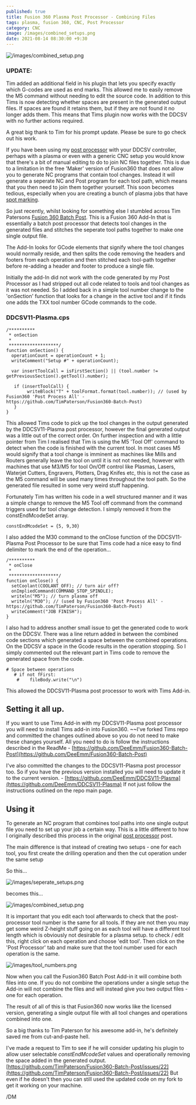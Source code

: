 ```yaml
---
published: true
title: Fusion 360 Plasma Post Processor - Combining Files
tags: plasma, fusion 360, CNC, Post Processor
category: CNC
image: /images/combined_setups.png
date: 2021-08-14 08:30:00 +9:30
---
```


![/images/combined_setup.png](/images/combined_setups.png)

### UPDATE: 

Tim added an additional field in his plugin that lets you specify exactly which G-codes are used as end marks. This allowed me to easily remove the M5 command without needing to edit the source code. In addition to this Tims is now detecting whether spaces are present in the generated output files. If spaces are found it retains them, but if they are not found it no longer adds them. This means that Tims plugin now works with the DDCSV with no further actions required.

A great big thank to Tim for his prompt update. Please be sure to go check out his work.


If you have been using my [post processor](https://deeemm.com/general/2020/09/30/ddcsv-fusion360-plasma-post-processor.html) with your DDCSV controller, perhaps with a plasma or even with a generic CNC setup you would know that there's a bit of manual editing to do to join NC files together. This is due to a limitation in the free 'Maker' version of Fusion360 that does not allow you to generate NC programs that contain tool changes. Instead it will generate a seperate NC and Post program for each tool path, which means that you then need to join them together yourself. This soon becomes tedious, especially when you are creating a bunch of plasma jobs that have [spot marking](https://deeemm.com/cnc/2020/10/09/fusion360-plasma-spot-marking.html).

So just recently, whilst looking for something else I stumbled across Tim Patersons [Fusion 360 Batch Post](https://github.com/TimPaterson/Fusion360-Batch-Post). This is a Fusion 360 Add-In that is essentially a batch post processor that detects tool changes in the generated files and stitches the seperate tool paths together to make one single output file.

The Add-In looks for GCode elements that signify where the tool changes would normally reside, and then splits the code removing the headers and footers from each operation and then stitched each tool-path together before re-adding a header and footer to produce a single file.

Initially the add-In did not work with the code generated by my Post Processor as I had stripped out all code related to tools and tool changes as it was not needed. So I added back in a simple tool number change to the 'onSection' function that looks for a change in the active tool and if it finds one adds the TXX tool number GCode commands to the code. 

### DDCSV11-Plasma.cps

```
/**********
 * onSection
 *
 *******************/
function onSection() {
  operationCount = operationCount + 1;
  writeComment("Setup #" + operationCount);

  var insertToolCall = isFirstSection() || (tool.number != getPreviousSection().getTool().number);

   if (insertToolCall) {
		writeBlock("T" + toolFormat.format(tool.number)); // (used by Fusion360 'Post Process All' - https://github.com/TimPaterson/Fusion360-Batch-Post)
   }
}
```

This allowed Tims code to pick up the tool changes in the output generated by the DDCSV11-Plasma post processor, however the final generated output was a little out of the correct order. On further inspection and with a little pointer from Tim I realised that Tim is using the M5 'Tool Off' command to detect when the code is finished with the current tool. In most cases M5 would signify that a tool change is imminent as machines like Mills and Routers generally leave the tool on until it is not not needed, however with machines that use M3/M5 for tool On/Off control like Plasmas, Lasers, Waterjet Cutters, Engravers, Plotters, Drag Knifes etc, this is not the case as the M5 command will be used many times throughout the tool path. So the generated file resulted in some very weird stuff happening.

Fortunately Tim has written his code in a well structured manner and it was a simple change to remove the M5 Tool off command from the command triggers used for tool change detection. I simply removed it from the constEndMcodeSet array.

```
constEndMcodeSet = {5, 9,30}
```

I also added the M30 command to the onClose function of the DDCSV11-Plasma Post Processor to be sure that Tims code had a nice easy to find delimiter to mark the end of the operation...

```
/**********
 * onClose
 *
 *******************/
function onClose() {
  setCoolant(COOLANT_OFF); // turn air off?
  onImpliedCommand(COMMAND_STOP_SPINDLE); 
  writeln("M5"); // turn plasma off
  writeln("M30"); // (used by Fusion360 'Post Process All' - https://github.com/TimPaterson/Fusion360-Batch-Post)
  writeComment("JOB FINISH");
}
```

I also had to address another small issue to get the generated code to work on the DDCSV. There was a line return added in between the combined code sections which generated a space between the combined operations. On the DDCSV a space in the Gcode results in the operation stopping. So I simply commented out the relevant part in Tims code to remove the generated space from the code.

```
# Space between operations
   # if not fFirst:
	#    fileBody.write("\n")
```


This allowed the DDCSV11-Plasma post processor to work with Tims Add-in.

## Setting it all up.

If you want to use Tims Add-in with my DDCSV11-Plasma post processor you will need to install Tims add-in into Fusion360. ~~I've forked Tims repo and committed the changes outlined above so you do not need to make these changes yourself. All you need to do is follow the instructions described in the ReadMe - [https://github.com/DeeEmm/Fusion360-Batch-Post](https://github.com/DeeEmm/Fusion360-Batch-Post)

I've also committed the changes to the DDCSV11-Plasma post processor too. So if you have the previous version installed you will need to update it to the current version. - [https://github.com/DeeEmm/DDCSV11-Plasma](https://github.com/DeeEmm/DDCSV11-Plasma) If not just follow the instructions outlined on the repo main page.

## Using it

To generate an NC program that combines tool paths into one single output file you need to set up your job a certain way. This is a little different to how I originally described this process in the original [post processor](https://deeemm.com/general/2020/09/30/ddcsv-fusion360-plasma-post-processor.html) post.

The main difference is that instead of creating two setups - one for each tool, you first create the drilling operation and then the cut operation under the same setup


So this...


![/images/seperate_setups.png](/images/seperate_setups.png)


becomes this...


![/images/combined_setup.png](/images/combined_setups.png)

It is important that you edit each tool afterwards to check that the post-processor tool number is the same for all tools. If they are not then you may get some weird Z-height stuff going on as each tool will have a different tool length which is obviously not desirable for a plasma setup. to check / edit this, right click on each operation and choose 'edit tool'. Then click on the 'Post Processor' tab and make sure that the tool number used for each operation is the same.


![/images/tool_numbers.png](/images/tool_numbers.png)


Now when you call the Fusion360 Batch Post Add-in it will combine both files into one. If you do not combine the operations under a single setup the Add-in will not combine the files and will instead give you two output files - one for each operation.

The result of all of this is that Fusion360 now works like the licensed version, generating a single output file with all tool changes and operations combined into one. 

So a big thanks to Tim Paterson for his awesome add-in, he's definitely saved me from cut-and-paste hell.

I've made a request to Tim to see if he will consider updating his plugin to allow user selectable _constEndMcodeSet_ values and operationally removing the space added in the generated output. [https://github.com/TimPaterson/Fusion360-Batch-Post/issues/22](https://github.com/TimPaterson/Fusion360-Batch-Post/issues/22) But even if he doesn't then you can still used the updated code on my fork to get it working on your machine.



/DM
